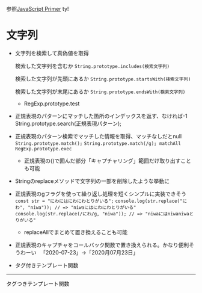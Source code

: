 参照[JavaScript Primer](https://jsprimer.net/basic/string/)
ty!



# 文字列




- 文字列を検索して真偽値を取得

	検索した文字列を含むか
	`String.prototype.includes(検索文字列)`

	検索した文字列が先頭にあるか
	`String.prototype.startsWith(検索文字列)`

	検索した文字列が末尾にあるか
	`String.prototype.endsWith(検索文字列)`


	- RegExp.prototype.test


- 正規表現のパターンにマッチした箇所のインデックスを返す、なければ-1
	String.prototype.search(正規表現パターン);


- 正規表現のパターン検索でマッチした情報を取得、マッチなしだとnull
	`String.prototype.match();`
	`String.prototype.match(/g);
			matchAll`
	`RegExp.prototype.exec`

	- 正規表現の()で囲んだ部分「キャプチャリング」範囲だけ取り出すことも可能



- Stringのreplaceメソッドで文字列の一部を削除したような挙動に



- 正規表現のgフラグを使って繰り返し処理を短くシンプルに実装できそう
	`const str = "にわにはにわにわとりがいる";`
	`console.log(str.replace("にわ", "niwa")); // => "niwaにはにわにわとりがいる"`
	`console.log(str.replace(/にわ/g, "niwa")); // => "niwaにはniwaniwaとりがいる"`


	- replaceAllでまとめて置き換えることも可能


- 正規表現のキャプチャをコールバック関数で置き換えられる。かなり便利そうわーい
　「2020-07-23」→「2020月07月23日」


- タグ付きテンプレート関数



---
タグつきテンプレート関数
